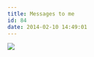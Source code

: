 ```yaml
---
title: Messages to me
id: 84
date: 2014-02-10 14:49:01
---
```




![](https://i.imgur.com/VU3YT6w.png)